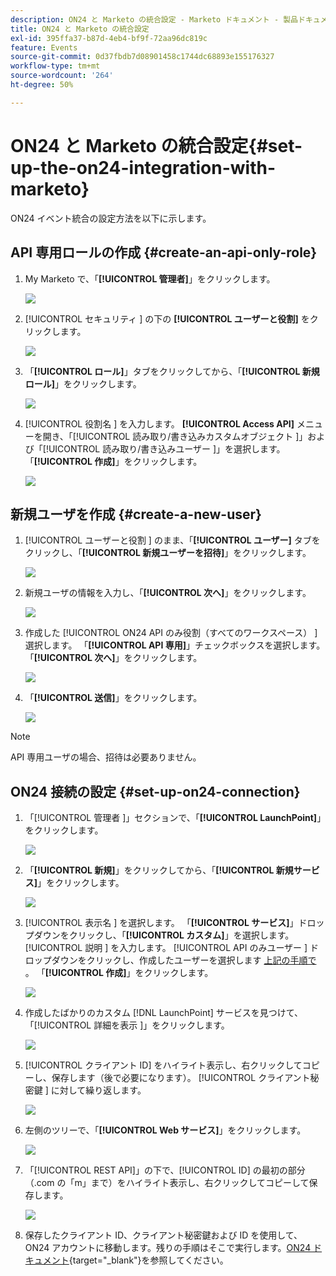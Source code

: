```yaml
---
description: ON24 と Marketo の統合設定 - Marketo ドキュメント - 製品ドキュメント
title: ON24 と Marketo の統合設定
exl-id: 395ffa37-b87d-4eb4-bf9f-72aa96dc819c
feature: Events
source-git-commit: 0d37fbdb7d08901458c1744dc68893e155176327
workflow-type: tm+mt
source-wordcount: '264'
ht-degree: 50%

---
```


# ON24 と Marketo の統合設定{#set-up-the-on24-integration-with-marketo}

ON24 イベント統合の設定方法を以下に示します。

## API 専用ロールの作成 {#create-an-api-only-role}

1. My Marketo で、「**[!UICONTROL 管理者]**」をクリックします。

   ![](assets/set-up-the-on24-integration-with-marketo-1.png)

1. [!UICONTROL  セキュリティ ] の下の **[!UICONTROL ユーザーと役割]** をクリックします。

   ![](assets/set-up-the-on24-integration-with-marketo-2.png)

1. 「**[!UICONTROL ロール]**」タブをクリックしてから、「**[!UICONTROL 新規ロール]**」をクリックします。

   ![](assets/set-up-the-on24-integration-with-marketo-3.png)

1. [!UICONTROL  役割名 ] を入力します。 **[!UICONTROL Access API]** メニューを開き、「[!UICONTROL  読み取り/書き込みカスタムオブジェクト ]」および「[!UICONTROL  読み取り/書き込みユーザー ]」を選択します。 「**[!UICONTROL 作成]**」をクリックします。

   ![](assets/set-up-the-on24-integration-with-marketo-4.png)

## 新規ユーザを作成 {#create-a-new-user}

1. [!UICONTROL  ユーザーと役割 ] のまま、「**[!UICONTROL ユーザー]** タブをクリックし、「**[!UICONTROL 新規ユーザーを招待]**」をクリックします。

   ![](assets/set-up-the-on24-integration-with-marketo-5.png)

1. 新規ユーザの情報を入力し、「**[!UICONTROL 次へ]**」をクリックします。

   ![](assets/set-up-the-on24-integration-with-marketo-6.png)

1. 作成した [!UICONTROL ON24 API のみ役割（すべてのワークスペース） ] 選択します。 「**[!UICONTROL API 専用]**」チェックボックスを選択します。「**[!UICONTROL 次へ]**」をクリックします。

   ![](assets/set-up-the-on24-integration-with-marketo-7.png)

1. 「**[!UICONTROL 送信]**」をクリックします。

   ![](assets/set-up-the-on24-integration-with-marketo-8.png)

>[!NOTE]
>
>API 専用ユーザの場合、招待は必要ありません。

## ON24 接続の設定 {#set-up-on24-connection}

1. 「[!UICONTROL  管理者 ]」セクションで、「**[!UICONTROL LaunchPoint]**」をクリックします。

   ![](assets/set-up-the-on24-integration-with-marketo-9.png)

1. 「**[!UICONTROL 新規]**」をクリックしてから、「**[!UICONTROL 新規サービス]**」をクリックします。

   ![](assets/set-up-the-on24-integration-with-marketo-10.png)

1. [!UICONTROL  表示名 ] を選択します。 「**[!UICONTROL サービス]**」ドロップダウンをクリックし、「**[!UICONTROL カスタム]**」を選択します。[!UICONTROL  説明 ] を入力します。 [!UICONTROL API のみユーザー ] ドロップダウンをクリックし、作成したユーザーを選択します [ 上記の手順で ](#create-a-new-user)。 「**[!UICONTROL 作成]**」をクリックします。

   ![](assets/set-up-the-on24-integration-with-marketo-11.png)

1. 作成したばかりのカスタム [!DNL LaunchPoint] サービスを見つけて、「[!UICONTROL  詳細を表示 ]」をクリックします。

   ![](assets/set-up-the-on24-integration-with-marketo-12.png)

1. [!UICONTROL  クライアント ID] をハイライト表示し、右クリックしてコピーし、保存します（後で必要になります）。 [!UICONTROL  クライアント秘密鍵 ] に対して繰り返します。

   ![](assets/set-up-the-on24-integration-with-marketo-13.png)

1. 左側のツリーで、「**[!UICONTROL Web サービス]**」をクリックします。

   ![](assets/set-up-the-on24-integration-with-marketo-14.png)

1. 「[!UICONTROL REST API]」の下で、[!UICONTROL ID] の最初の部分（.com の「m」まで）をハイライト表示し、右クリックしてコピーして保存します。

   ![](assets/set-up-the-on24-integration-with-marketo-15.png)

1. 保存したクライアント ID、クライアント秘密鍵および ID を使用して、ON24 アカウントに移動します。残りの手順はそこで実行します。[ON24 ドキュメント](https://support.on24.com/hc/ja-jp/articles/21420762650523-Data-Integration-Setup-Instructions-When-Using-Marketo-Registration-Option-1){target="_blank"}を参照してください。
